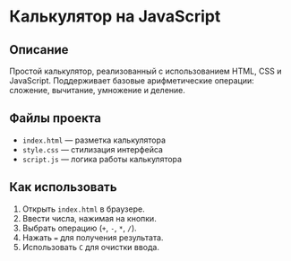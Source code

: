 # Калькулятор на JavaScript

## Описание
Простой калькулятор, реализованный с использованием HTML, CSS и JavaScript. Поддерживает базовые арифметические операции: сложение, вычитание, умножение и деление.

## Файлы проекта
- `index.html` — разметка калькулятора
- `style.css` — стилизация интерфейса
- `script.js` — логика работы калькулятора


## Как использовать
1. Открыть `index.html` в браузере.
2. Ввести числа, нажимая на кнопки.
3. Выбрать операцию (`+`, `-`, `*`, `/`).
4. Нажать `=` для получения результата.
5. Использовать `C` для очистки ввода.
